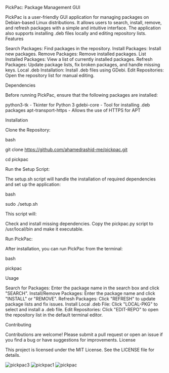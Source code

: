 PickPac: Package Management GUI

PickPac is a user-friendly GUI application for managing packages on Debian-based Linux distributions. It allows users to search, install, remove, and refresh packages with a simple and intuitive interface. The application also supports installing .deb files locally and editing repository lists.
Features

Search Packages: Find packages in the repository.
Install Packages: Install new packages.
Remove Packages: Remove installed packages.
List Installed Packages: View a list of currently installed packages.
Refresh Packages: Update package lists, fix broken packages, and handle missing keys.
Local .deb Installation: Install .deb files using GDebi.
Edit Repositories: Open the repository list for manual editing.

Dependencies

Before running PickPac, ensure that the following packages are installed:

  python3-tk - Tkinter for Python 3
  gdebi-core - Tool for installing .deb packages
  apt-transport-https - Allows the use of HTTPS for APT

Installation

   Clone the Repository:

   bash

git clone https://github.com/ahamedrashid-me/pickpac.git

cd pickpac

Run the Setup Script:

The setup.sh script will handle the installation of required dependencies and set up the application:

bash

sudo ./setup.sh

This script will:

  Check and install missing dependencies.
   Copy the pickpac.py script to /usr/local/bin and make it executable.


Run PickPac:

After installation, you can run PickPac from the terminal:

bash

   pickpac

Usage

   Search for Packages: Enter the package name in the search box and click "SEARCH".
   Install/Remove Packages: Enter the package name and click "INSTALL" or "REMOVE".
   Refresh Packages: Click "REFRESH" to update package lists and fix issues.
   Install Local .deb File: Click "LOCAL-PKG" to select and install a .deb file.
   Edit Repositories: Click "EDIT-REPO" to open the repository list in the default terminal editor.

Contributing

Contributions are welcome! Please submit a pull request or open an issue if you find a bug or have suggestions for improvements.
License

This project is licensed under the MIT License. See the LICENSE file for details.

![pickpac3](https://github.com/user-attachments/assets/ab9a65e8-4455-442a-8b74-ef3cab575018)
![pickpac1](https://github.com/user-attachments/assets/06ae8973-a104-4939-ae6f-9dd0811e25b5)
![pickpac](https://github.com/user-attachments/assets/ff7a86c9-fa7c-49d4-92a4-3f228df502ea)
